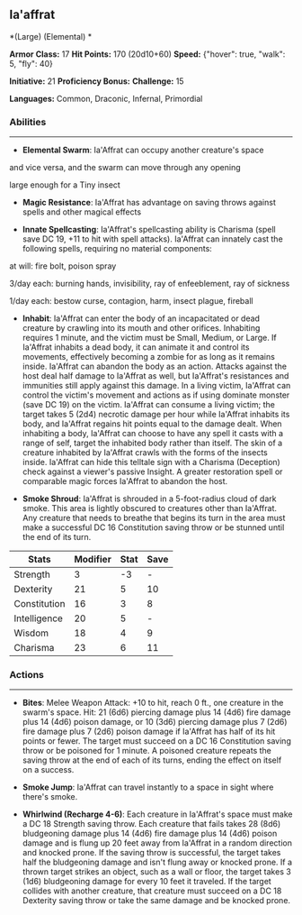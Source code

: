 ## Ia'affrat
*(Large) (Elemental) *

**Armor Class:** 17
**Hit Points:** 170 (20d10+60)
**Speed:** {"hover": true, "walk": 5, "fly": 40}

**Initiative:** 21
**Proficiency Bonus:**
**Challenge:** 15

**Languages:** Common, Draconic, Infernal, Primordial

### Abilities
 --- 
- **Elemental Swarm**: Ia'Affrat can occupy another creature's space

and vice versa, and the swarm can move through any opening

large enough for a Tiny insect

- **Magic Resistance**: Ia'Affrat has advantage on saving throws against spells and other magical effects

- **Innate Spellcasting**: Ia'Affrat's spellcasting ability is Charisma (spell save DC 19, +11 to hit with spell attacks). Ia'Affrat can innately cast the following spells, requiring no material components:

at will: fire bolt, poison spray

3/day each: burning hands, invisibility, ray of enfeeblement, ray of sickness

1/day each: bestow curse, contagion, harm, insect plague, fireball

- **Inhabit**: Ia'Affrat can enter the body of an incapacitated or dead creature by crawling into its mouth and other orifices. Inhabiting requires 1 minute, and the victim must be Small, Medium, or Large. If Ia'Affrat inhabits a dead body, it can animate it and control its movements, effectively becoming a zombie for as long as it remains inside. Ia'Affrat can abandon the body as an action. Attacks against the host deal half damage to Ia'Affrat as well, but Ia'Affrat's resistances and immunities still apply against this damage. In a living victim, Ia'Affrat can control the victim's movement and actions as if using dominate monster (save DC 19) on the victim. Ia'Affrat can consume a living victim; the target takes 5 (2d4) necrotic damage per hour while Ia'Affrat inhabits its body, and Ia'Affrat regains hit points equal to the damage dealt. When inhabiting a body, Ia'Affrat can choose to have any spell it casts with a range of self, target the inhabited body rather than itself. The skin of a creature inhabited by Ia'Affrat crawls with the forms of the insects inside. Ia'Affrat can hide this telltale sign with a Charisma (Deception) check against a viewer's passive Insight. A greater restoration spell or comparable magic forces Ia'Affrat to abandon the host.

- **Smoke Shroud**: Ia'Affrat is shrouded in a 5-foot-radius cloud of dark smoke. This area is lightly obscured to creatures other than Ia'Affrat. Any creature that needs to breathe that begins its turn in the area must make a successful DC 16 Constitution saving throw or be stunned until the end of its turn.



| Stats | Modifier | Stat | Save
| ---- | ---- | ---- | ---- |
| Strength | 3 | -3 | - |
| Dexterity | 21 | 5 | 10 |
| Constitution | 16 | 3 | 8 |
| Intelligence | 20 | 5 | - |
| Wisdom | 18 | 4 | 9 |
| Charisma | 23 | 6 | 11 |

### Actions
 --- 
- **Bites**: Melee Weapon Attack: +10 to hit, reach 0 ft., one creature in the swarm's space. Hit: 21 (6d6) piercing damage plus 14 (4d6) fire damage plus 14 (4d6) poison damage, or 10 (3d6) piercing damage plus 7 (2d6) fire damage plus 7 (2d6) poison damage if Ia'Affrat has half of its hit points or fewer. The target must succeed on a DC 16 Constitution saving throw or be poisoned for 1 minute. A poisoned creature repeats the saving throw at the end of each of its turns, ending the effect on itself on a success.

- **Smoke Jump**: Ia'Affrat can travel instantly to a space in sight where there's smoke.

- **Whirlwind (Recharge 4-6)**: Each creature in Ia'Affrat's space must make a DC 18 Strength saving throw. Each creature that fails takes 28 (8d6) bludgeoning damage plus 14 (4d6) fire damage plus 14 (4d6) poison damage and is flung up 20 feet away from Ia'Affrat in a random direction and knocked prone. If the saving throw is successful, the target takes half the bludgeoning damage and isn't flung away or knocked prone. If a thrown target strikes an object, such as a wall or floor, the target takes 3 (1d6) bludgeoning damage for every 10 feet it traveled. If the target collides with another creature, that creature must succeed on a DC 18 Dexterity saving throw or take the same damage and be knocked prone.

